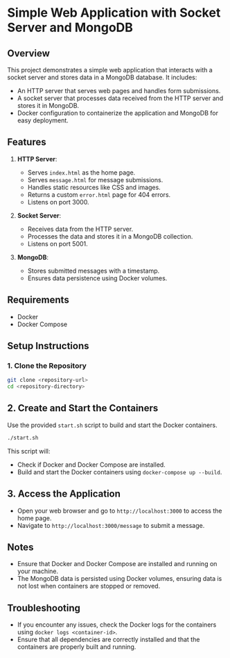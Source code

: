 # Simple Web Application with Socket Server and MongoDB

## Overview

This project demonstrates a simple web application that interacts with a socket server and stores data in a MongoDB database. It includes:
- An HTTP server that serves web pages and handles form submissions.
- A socket server that processes data received from the HTTP server and stores it in MongoDB.
- Docker configuration to containerize the application and MongoDB for easy deployment.

## Features

1. **HTTP Server**:
   - Serves `index.html` as the home page.
   - Serves `message.html` for message submissions.
   - Handles static resources like CSS and images.
   - Returns a custom `error.html` page for 404 errors.
   - Listens on port 3000.

2. **Socket Server**:
   - Receives data from the HTTP server.
   - Processes the data and stores it in a MongoDB collection.
   - Listens on port 5001.

3. **MongoDB**:
   - Stores submitted messages with a timestamp.
   - Ensures data persistence using Docker volumes.

## Requirements

- Docker
- Docker Compose

## Setup Instructions

### 1. Clone the Repository

```sh
git clone <repository-url>
cd <repository-directory>
```

## 2. Create and Start the Containers

Use the provided `start.sh` script to build and start the Docker containers.

```sh
./start.sh
```

This script will:
- Check if Docker and Docker Compose are installed.
- Build and start the Docker containers using `docker-compose up --build`.

## 3. Access the Application

- Open your web browser and go to `http://localhost:3000` to access the home page.
- Navigate to `http://localhost:3000/message` to submit a message.

## Notes

- Ensure that Docker and Docker Compose are installed and running on your machine.
- The MongoDB data is persisted using Docker volumes, ensuring data is not lost when containers are stopped or removed.

## Troubleshooting

- If you encounter any issues, check the Docker logs for the containers using `docker logs <container-id>`.
- Ensure that all dependencies are correctly installed and that the containers are properly built and running.
```
